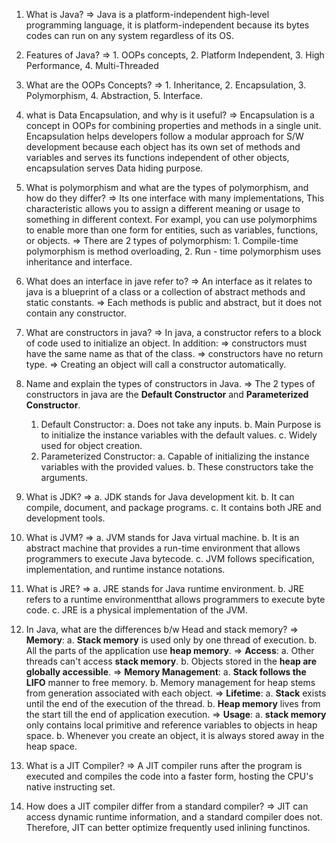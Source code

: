 1. What is Java?
   => Java is a platform-independent high-level programming language, it is platform-independent because its bytes codes can run on any system regardless of its OS.

2. Features of Java?
   => 1. OOPs concepts, 2. Platform Independent, 3. High Performance, 4. Multi-Threaded

3. What are the OOPs Concepts?
   => 1. Inheritance, 2. Encapsulation, 3. Polymorphism, 4. Abstraction, 5. Interface.

4. what is Data Encapsulation, and why is it useful?
   => Encapsulation is a concept in OOPs for combining properties and methods in a single unit. Encapsulation helps developers follow a modular approach for S/W development because each object has its own set of methods and variables and serves its functions independent of other objects, encapsulation serves Data hiding purpose.

5. What is polymorphism and what are the types of polymorphism, and how do they differ?
   => Its one interface with many implementations, This characteristic allows you to assign a different meaning or usage to something in different context. For exampl, you can use polymorphims to enable more than one form for entities, such as variables, functions, or objects.
   => There are 2 types of polymorphism: 1. Compile-time polymorphism is method overloading, 2. Run - time polymorphism uses inheritance and interface.

6. What does an interface in jave refer to?
   => An interface as it relates to java is a blueprint of a class or a collection of abstract methods and static constants.
   => Each methods is public and abstract, but it does not contain any constructor.

7. What are constructors in java?
   => In java, a constructor refers to a block of code used to initialize an object. In addition:
   => constructors must have the same name as that of the class.
   => constructors have no return type.
   => Creating an object will call a constructor automatically.

8. Name and explain the types of constructors in Java.
   => The 2 types of constructors in java are the **Default Constructor** and **Parameterized Constructor**.
   1. Default Constructor:
      a. Does not take any inputs.
      b. Main Purpose is to initialize the instance variables with the default values.
      c. Widely used for object creation.
   2. Parameterized Constructor:
      a. Capable of initializing the instance variables with the provided values.
      b. These constructors take the arguments.

9. What is JDK?
    => a. JDK stands for Java development kit.
       b. It can compile, document, and package programs.
       c. It contains both JRE and development tools.

10. What is JVM?
    => a. JVM stands for Java virtual machine.
       b. It is an abstract machine that provides a run-time environment that allows programmers to execute Java bytecode.
       c. JVM follows specification, implementation, and runtime instance notations.

11. What is JRE?
    => a. JRE stands for Java runtime environment.
       b. JRE refers to a runtime environmentthat allows programmers to execute byte code.
       c. JRE is a physical implementation of the JVM.

12. In Java, what are the differences b/w Head and stack memory?
    => **Memory**:
          a. **Stack memory** is used only by one thread of execution.
          b. All the parts of the application use **heap memory**. 
    => **Access**:
          a. Other threads can't access **stack memory**.
          b. Objects stored in the **heap are globally accessible**.
    => **Memory Management**:
          a. **Stack follows the LIFO** manner to free memory.
          b. Memory management for heap stems from generation associated with each object.
    => **Lifetime**:
          a. **Stack** exists until the end of the execution of the thread.
          b. **Heap memory** lives from the start till the end of application execution.
    => **Usage**:
          a. **stack memory** only contains local primitive and reference variables to objects in heap space.
          b. Whenever you create an object, it is always stored away in the heap space.

13. What is a JIT Compiler?
    => A JIT compiler runs after the program is executed and compiles the code into a faster form, hosting the CPU's native instructing set.

14. How does a JIT compiler differ from a standard compiler?
    => JIT can access dynamic runtime information, and a standard compiler does not. Therefore, JIT can better optimize frequently used inlining functinos.

    





